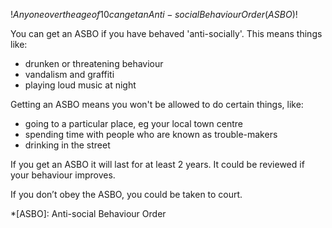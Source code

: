 $!Anyone over the age of 10 can get an Anti-social Behaviour Order (ASBO)$!

You can get an ASBO if you have behaved 'anti-socially'. This means things like:

- drunken or threatening behaviour
- vandalism and graffiti
- playing loud music at night

Getting an ASBO means you won't be allowed to do certain things, like:

- going to a particular place, eg your local town centre
- spending time with people who are known as trouble-makers
- drinking in the street

If you get an ASBO it will last for at least 2 years. It could be reviewed if your behaviour improves.

If you don’t obey the ASBO, you could be taken to court.

*[ASBO]: Anti-social Behaviour Order
